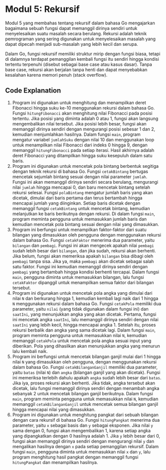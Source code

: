 # Modul 5: Rekursif

Modul 5 yang membahas tentang rekursif dalam bahasa Go mengajarkan bagaimana sebuah fungsi dapat memanggil dirinya sendiri untuk menyelesaikan suatu masalah secara berulang. Rekursi adalah teknik pemrograman yang sering digunakan untuk menyelesaikan masalah yang dapat dipecah menjadi sub-masalah yang lebih kecil dan serupa.

Dalam Go, fungsi rekursif memiliki struktur mirip dengan fungsi biasa, tetapi di dalamnya terdapat pemanggilan kembali fungsi itu sendiri hingga kondisi tertentu terpenuhi (disebut sebagai base case atau kasus dasar). Tanpa base case, rekursi akan berjalan tanpa henti dan dapat menyebabkan kesalahan karena memori penuh (stack overflow).

## Code Explanation

1. Program ini digunakan untuk menghitung dan menampilkan deret Fibonacci hingga suku ke-10 menggunakan rekursi dalam bahasa Go. Fungsi `hitungFibonacci` akan menghitung nilai Fibonacci pada posisi tertentu. Jika posisi yang diminta adalah 0 atau 1, fungsi akan langsung mengembalikan nilai tersebut. Jika posisi lebih besar, fungsi akan memanggil dirinya sendiri dengan mengurangi posisi sebesar 1 dan 2, kemudian menjumlahkan hasilnya. Dalam fungsi `main`, program mengatur variabel `jumlahSuku` dengan nilai 10 dan menggunakan loop untuk menampilkan nilai Fibonacci dari indeks 0 hingga 9, dengan memanggil `hitungFibonacci` pada setiap iterasi. Hasil akhirnya adalah deret Fibonacci yang ditampilkan hingga suku kesepuluh dalam satu baris.
2. Program ini digunakan untuk mencetak pola bintang berbentuk segitiga dengan teknik rekursi di bahasa Go. Fungsi `cetakBintang` bertugas mencetak sejumlah bintang sesuai dengan nilai parameter `jumlah`. Fungsi ini akan memanggil dirinya sendiri secara berulang, mengurangi nilai `jumlah` hingga mencapai 0, dan baru mencetak bintang setelah rekursi selesai. Fungsi `polaBintang` mengatur jumlah baris yang akan dicetak, dimulai dari baris pertama dan terus bertambah hingga mencapai jumlah yang diinginkan. Setiap baris dicetak dengan memanggil fungsi `cetakBintang` untuk mencetak bintang, kemudian melanjutkan ke baris berikutnya dengan rekursi. Di dalam fungsi `main`, program meminta pengguna untuk memasukkan jumlah baris dan kemudian mencetak pola bintang sesuai dengan nilai yang dimasukkan.
3. Program ini berfungsi untuk menampilkan faktor-faktor dari suatu bilangan yang dimasukkan oleh pengguna dengan menggunakan rekursi dalam bahasa Go. Fungsi `cetakFaktor` menerima dua parameter, yaitu `bilangan` dan `pembagi`. Fungsi ini akan mengecek apakah nilai `pembagi` sudah lebih besar dari `bilangan`, dan jika sudah, rekursi akan berhenti. Jika belum, fungsi akan memeriksa apakah `bilangan` bisa dibagi oleh `pembagi` tanpa sisa. Jika ya, maka `pembagi` akan dicetak sebagai salah satu faktor. Fungsi ini kemudian memanggil dirinya sendiri dengan `pembagi` yang bertambah hingga kondisi berhenti tercapai. Dalam fungsi `main`, pengguna diminta untuk memasukkan bilangan, lalu fungsi `cetakFaktor` dipanggil untuk menampilkan semua faktor dari bilangan tersebut.
4. Program ini digunakan untuk mencetak pola angka yang dimulai dari nilai `N` dan berkurang hingga 1, kemudian kembali lagi naik dari 1 hingga `N` menggunakan rekursi dalam bahasa Go. Fungsi `cetakPola` memiliki dua parameter, yaitu `nilai` (yang tidak digunakan dalam fungsi ini) dan `saatIni`, yang menunjukkan angka yang akan dicetak. Pertama, fungsi ini mencetak angka `saatIni`, lalu memanggil dirinya sendiri dengan nilai `saatIni` yang lebih kecil, hingga mencapai angka 1. Setelah itu, proses rekursi berbalik dan angka yang sama dicetak lagi. Dalam fungsi `main`, program meminta pengguna untuk memasukkan nilai `N`, kemudian memanggil `cetakPola` untuk mencetak pola angka sesuai input yang diberikan. Pola yang dihasilkan akan menunjukkan angka yang menurun lalu kembali naik.
5. Program ini berfungsi untuk mencetak bilangan ganjil mulai dari 1 hingga nilai `N` yang dimasukkan oleh pengguna, dengan menggunakan rekursi dalam bahasa Go. Fungsi `cetakBilanganGanjil` memiliki dua parameter, yaitu `batas` (nilai `N`) dan `angka` (bilangan ganjil yang akan dicetak). Fungsi ini memeriksa terlebih dahulu apakah `angka` sudah lebih besar dari `batas`. Jika iya, proses rekursi akan berhenti. Jika tidak, angka tersebut akan dicetak, lalu fungsi memanggil dirinya sendiri dengan menambah angka sebanyak 2 untuk mencetak bilangan ganjil berikutnya. Dalam fungsi `main`, program meminta pengguna untuk memasukkan nilai `N`, kemudian memanggil `cetakBilanganGanjil` untuk mencetak semua bilangan ganjil hingga mencapai nilai yang dimasukkan.
6. Program ini digunakan untuk menghitung pangkat dari sebuah bilangan dengan cara rekursif di bahasa Go. Fungsi `hitungPangkat` menerima dua parameter, yaitu `x` sebagai basis dan `y` sebagai eksponen. Jika nilai `y` sama dengan 0, fungsi akan mengembalikan 1, karena setiap angka yang dipangkatkan dengan 0 hasilnya adalah 1. Jika `y` lebih besar dari 0, fungsi akan memanggil dirinya sendiri dengan mengurangi nilai `y` dan mengalikan hasilnya dengan `x` pada setiap pemanggilan rekursif. Dalam fungsi `main`, pengguna diminta untuk memasukkan nilai `x` dan `y`, lalu program menghitung hasil pangkat dengan memanggil fungsi `hitungPangkat` dan menampilkan hasilnya.

